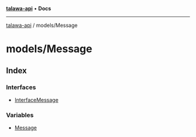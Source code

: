 [**talawa-api**](../../README.md) • **Docs**

***

[talawa-api](../../modules.md) / models/Message

# models/Message

## Index

### Interfaces

- [InterfaceMessage](interfaces/InterfaceMessage.md)

### Variables

- [Message](variables/Message.md)
